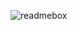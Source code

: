 ![readmebox]([[https://github.com/YuukiPS/.github/assets/11765082/7a1d009f-84ad-4058-ad6c-f4148fcb63e5](https://github.com/xierramolient/xierramolient/blob/main/lv_0_20240203005024-ezgif.com-video-to-gif-converter.gif)https://github.com/xierramolient/xierramolient/blob/main/lv_0_20240203005024-ezgif.com-video-to-gif-converter.gif](https://raw.githubusercontent.com/xierramolient/xierramolient/main/lv_0_20240203005024-ezgif.com-video-to-gif-converter.gif)https://raw.githubusercontent.com/xierramolient/xierramolient/main/lv_0_20240203005024-ezgif.com-video-to-gif-converter.gif)
